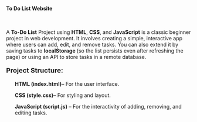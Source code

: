 <a href="https://akshat0502.github.io/To-Do-List-Website/" style="text-decoration: none;"><b>To Do List Website</b></a>
    <br><br><br>
    <p>A <b>To-Do List</b> Project using <b>HTML</b>, <b>CSS</b>, and <b>JavaScript</b> is a classic beginner project in web development. It involves creating a simple, interactive app where users can add, edit, and remove tasks. You can also extend it by saving tasks to <b>localStorage </b>(so the list persists even after refreshing the page) or using an API to store tasks in a remote database.</p>
    <p>
        <p style="font-size: large; "><b>Project Structure:</b></p>
        <ul><b>HTML (index.html)</b>– For the user interface.</ul>
        <ul><b>CSS (style.css)</b>– For styling and layout.</ul>
        <ul><b>JavaScript (script.js)</b>  – For the interactivity of adding, removing, and editing tasks.</ul>
